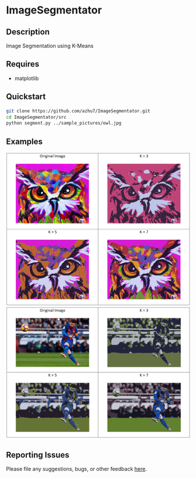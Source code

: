 # ImageSegmentator
## Description
Image Segmentation using K-Means

## Requires
- matplotlib

## Quickstart
```bash
git clone https://github.com/azhu7/ImageSegmentator.git
cd ImageSegmentator/src
python segment.py ../sample_pictures/owl.jpg
```

## Examples
![Owl Examples](sample_pictures/owl_examples.png?raw=true "Owl Examples")
![Messi Examples](sample_pictures/messi_examples.png?raw=true "Messi Examples")

## Reporting Issues
Please file any suggestions, bugs, or other feedback [here](https://github.com/azhu7/ImageSegmentator/issues).
